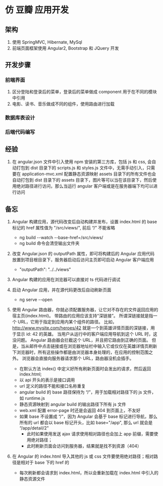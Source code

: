 # 仿 豆瓣 应用开发

## 架构

1. 使用 SpringMVC, Hibernate, MySql
2. 前端页面框架使用 Angular2, Bootstrap 和 JQuery 开发

## 开发步骤

### 前端界面
1. 区分登陆和登录后的菜单，登录后的菜单做成 component 用于在不同的模块中引用
2. 电影、读书、音乐做成不同的组件，使用路由进行加载

### 数据库表设计

### 后端代码编写

## 经验

1. 在 angular.json 文件中引入使用 npm 安装的第三方库，包括 js 和 css, 会自动打包到 dist 目录下的 scripts.js 和 styles.js 文件中，无需手动引入，只需要在 application-mvc.xml 配置静态资源映射
    assets 目录下的所有文件也会自动打包到 dist 目录下的 assets 目录下，图片等可以当在该目录下，然后使用绝对路径进行访问，那么当运行 angular 客户端或是在服务器端下均可以进行访问


## 备忘

1. Angular 构建应用，源代码改变后自动构建并发布，设置 index.html 的 base 标记的 href 属性值为 "/src/views/", 前后 “/” 不能省略
    - ng build --watch --base-href=/src/views/
    - ng build 命令会清空输出文件夹
2. 改变 Angular.json 的 outputPath 属性，即可将构建后的 Angular 应用代码放置到项目根目录下，服务器启动后访问主页即可启动 Angular 客户端应用
    - "outputPath": "../../views"
3. Angular 构建的应用在浏览器可以直接对 ts 代码进行调试
4. 启动 Angular 应用，并在源代码更改后自动刷新页面
    - ng serve --open 
5. 使用 Angular 路由器，你就必须配置服务器，让它对不存在的文件返回应用的宿主页(index.html)。
   带路由的应用应该支持“深链接”。 所谓深链接就是指一个 URL，它用于指定到应用内某个组件的路径。 比如，http://www.mysite.com/heroes/42 就是一个到英雄详情页面的深链接，用于显示 id: 42 的英雄。
   当用户从运行中的客户端应用导航到这个 URL 时，这没问题。 Angular 路由器会拦截这个 URL，并且把它路由到正确的页面。
   但是，当从邮件中点击链接或在浏览器地址栏中输入它或仅仅在英雄详情页刷新下浏览器时，所有这些操作都是由浏览器本身处理的，在应用的控制范围之外。 浏览器会直接向服务器请求那个 URL，路由器没机会插手。
    - 在默认方法 index() 中定义好所有刷新页面时会发出的请求，然后返回 index.html;
    - 以 api 开头的表示是接口调用
    - url 定义的路径不能和接口名称重复
    - angular build 的 base 路径保持为 “/”，用于加载相对路径下的 js 文件，如 runtime.js
    - 静态资源映射到 angular build 的输出路径下所有 js 文件
    - web.xml 配置 error-page 时还是会返回 404 到页面上，不友好
    - 如果 base 不设置成 “/”，因为 Angular 会基于 base 标记进行导航，那么所有的 url 都会以 base 标记开头，比如 base="/app", 那么 url 就会是 “/app/detail/2" 
        - 此时如果使用发送 ajax 请求使用相对路径也会加上 app 前缀，需要使用绝对路径；
        - 此时刷新页面会访问到服务器，结果就是找不到资源（404）
    
6. 在 Angular 的 index.html 导入其他的 js 或 css 文件要使用绝对路径；相对路径是相对于 base 下的 href 的
    - 每次刷新都会请求到 index.html，所以会重新加载在 index.html 中引入的静态资源文件